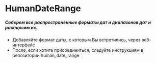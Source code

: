 # HumanDateRange
##### Соберем все распространенные форматы дат и диапазонов дат и распарсим их.
- Добавляйте формат даты, с которым Вы встретились, через веб-интерфейс
- После, если хотите присоединиться, следуйте инструкциям в репозитории human_date_range